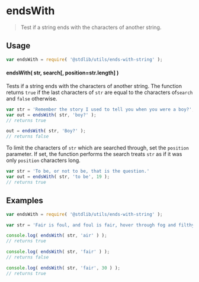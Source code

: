 # endsWith

> Test if a string ends with the characters of another string.


<!-- <intro> -->

<!-- </intro> -->


<!-- <usage> -->

## Usage

``` javascript
var endsWith = require( '@stdlib/utils/ends-with-string' );
```

#### endsWith( str, search[, position=str.length] )

Tests if a string ends with the characters of another string. The function returns `true` if the last characters of `str` are equal to the characters of`search` and `false` otherwise.

``` javascript
var str = 'Remember the story I used to tell you when you were a boy?';
var out = endsWith( str, 'boy?' );
// returns true

out = endsWith( str, 'Boy?' );
// returns false
```

To limit the characters of `str` which are searched through, set the `position` parameter. If set, the function performs the search treats `str` as if it was only `position` characters long.

``` javascript
var str = 'To be, or not to be, that is the question.'
var out = endsWith( str, 'to be', 19 );
// returns true
```

<!-- </usage> -->


<!-- <examples> -->

## Examples

``` javascript
var endsWith = require( '@stdlib/utils/ends-with-string' );

var str = 'Fair is foul, and foul is fair, hover through fog and filthy air';

console.log( endsWith( str, 'air' ) );
// returns true

console.log( endsWith( str, 'fair' ) );
// returns false

console.log( endsWith( str, 'fair', 30 ) );
// returns true
```

<!-- </examples> -->


<!-- <links> -->

<!-- </links> -->
